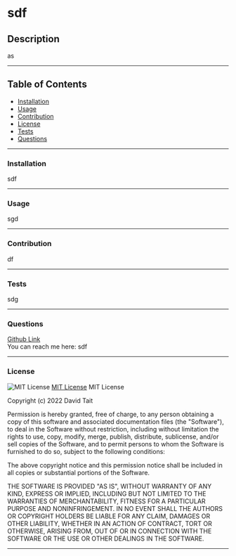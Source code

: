 # sdf
  
  ## Description

  as  

  ---

  ## Table of Contents

  * [Installation](#installation)
  * [Usage](#usage)
  * [Contribution](#contribution)
  * [License](#license)
  * [Tests](#tests)
  * [Questions](#questions)

  ---

  ### Installation

  sdf  

  ---

  ### Usage

  sgd  

  ---

  ### Contribution

  df

  ---

  ### Tests

  sdg  

  ---

  ### Questions

  [Github Link](https://www.github.com/sdf)  
  You can reach me here: sdf

  ---

  ### License

  ![MIT License](https://img.shields.io/badge/license-MIT-green)
  [MIT License](https://opensource.org/licenses/MIT)
  MIT License

Copyright (c) 2022 David Tait

Permission is hereby granted, free of charge, to any person obtaining a copy
of this software and associated documentation files (the "Software"), to deal
in the Software without restriction, including without limitation the rights
to use, copy, modify, merge, publish, distribute, sublicense, and/or sell
copies of the Software, and to permit persons to whom the Software is
furnished to do so, subject to the following conditions:

The above copyright notice and this permission notice shall be included in all
copies or substantial portions of the Software.

THE SOFTWARE IS PROVIDED "AS IS", WITHOUT WARRANTY OF ANY KIND, EXPRESS OR
IMPLIED, INCLUDING BUT NOT LIMITED TO THE WARRANTIES OF MERCHANTABILITY,
FITNESS FOR A PARTICULAR PURPOSE AND NONINFRINGEMENT. IN NO EVENT SHALL THE
AUTHORS OR COPYRIGHT HOLDERS BE LIABLE FOR ANY CLAIM, DAMAGES OR OTHER
LIABILITY, WHETHER IN AN ACTION OF CONTRACT, TORT OR OTHERWISE, ARISING FROM,
OUT OF OR IN CONNECTION WITH THE SOFTWARE OR THE USE OR OTHER DEALINGS IN THE
SOFTWARE.

  ---

